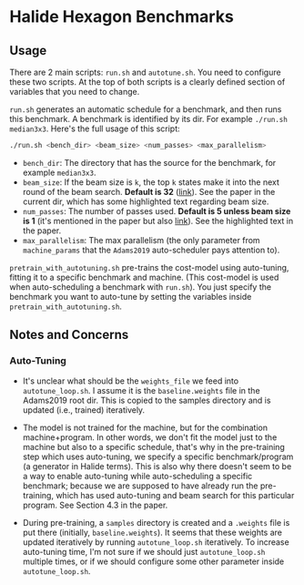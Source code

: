 # Halide Hexagon Benchmarks

## Usage

There are 2 main scripts: `run.sh` and `autotune.sh`. You need to configure these two scripts.
At the top of both scripts is a clearly defined section of variables that you need to change.

`run.sh` generates an automatic schedule for a benchmark, and then runs this benchmark. A benchmark is identified by its dir. For example `./run.sh median3x3`. Here's the full usage of this script:
```bash
./run.sh <bench_dir> <beam_size> <num_passes> <max_parallelism>
```
- `bench_dir`: The directory that has the source for the benchmark, for example `median3x3`.
- `beam_size`: If the beam size is `k`, the top `k`
states make it into the next round of the beam search. **Default is 32** ([link](https://github.com/halide/Halide/blob/7821212403aaa1f93ed3ece070984817de1cc6b1/src/autoschedulers/adams2019/AutoSchedule.cpp#L24)). See the paper in the current dir, which has some highlighted text regarding beam size.
- `num_passes`: The number of passes used. **Default is 5 unless beam size is 1** (it's mentioned in the paper but also [link](https://github.com/halide/Halide/blob/7821212403aaa1f93ed3ece070984817de1cc6b1/src/autoschedulers/adams2019/AutoSchedule.cpp#L480)). See the highlighted text in the paper.
- `max_parallelism`: The max parallelism (the only parameter from `machine_params` that the `Adams2019` auto-scheduler pays attention to).

`pretrain_with_autotuning.sh` pre-trains the cost-model using auto-tuning, fitting it to a specific benchmark and machine. (This cost-model is used when auto-scheduling a benchmark with `run.sh`). You just specify the benchmark you want to auto-tune by setting the variables inside `pretrain_with_autotuning.sh`.

## Notes and Concerns

### Auto-Tuning

- It's unclear what should be the `weights_file` we feed into `autotune_loop.sh`. I assume it is the
`baseline.weights` file in the Adams2019 root dir. This is copied to the samples directory and is
updated (i.e., trained) iteratively.

- The model is not trained for the machine, but for the combination machine+program. In other words, we don't fit the model just to the machine but also to a specific schedule, that's why in the pre-training step which uses auto-tuning, we specify a specific benchmark/program (a generator in Halide terms). This is also why there doesn't seem to be a way to enable auto-tuning while auto-scheduling a specific benchmark; because we are supposed to have already run the pre-training, which has used auto-tuning and beam search for this particular program. See Section 4.3 in the paper.

- During pre-training, a `samples` directory is created and a `.weights` file is put there (initially, `baseline.weights`). It seems that these weights are updated iteratively by running `autotune_loop.sh` iteratively. To increase auto-tuning time, I'm not sure if we should just `autotune_loop.sh` multiple times, or if we should configure some other parameter inside `autotune_loop.sh`.